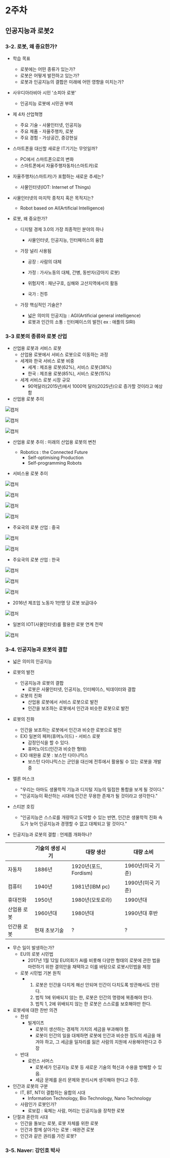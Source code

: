# 2주차



## 인공지능과 로봇2



### 3-2. 로봇, 왜 중요한가?

- 학습 목표

  - 로봇에는 어떤 종류가 있는가?
  - 로봇은 어떻게 발전하고 있는가?
  - 로봇과 인공지능의 결합은 미래에 어떤 영향을 미치는가?

- 사우디아라비아 시민 '소피아 로봇'

  - 인공지능 로봇에 시민권 부여

- 제 4차 산업혁명

  - 주요 기술 - 사물인터넷, 인공지능
  - 주요 제품 - 자율주행차, 로봇
  - 주요 경험 - 가상공간, 증강현실

- 스마트폰을 대신할 새로운 IT기기는 무엇일까?

  - PC에서 스마트폰으로의 변화
  - 스마트폰에서 자율주행자동차(스마트카)로

- 자율주행차(스마트카)가 포함하는 새로운 추세는?

  - 사물인터넷(IOT: Internet of Things)

- 사물인터넷의 마지막 종착지 혹은 목적지는?

  - Robot based on AI(Artificial Intelligence)

- 로봇, 왜 중요한가?

  - 디지털 경제 3.0의 가장 최종적인 분야의 하나

    - 사물인터넷, 인공지능, 인터페이스의 융합

  - 가장 널리 사용됨

    - 공장 : 사람의 대체
    - 가정 : 가사노동의 대체, 간병, 동반자(강아지 로봇)
    - 위험지역 : 재난구호, 심해와 고산지역에서의 활동

    - 국가 : 전투

  - 가장 핵심적인 기술은?

    - 넓은 의미의 인공지능 : AGI(Artificial general intelligence)
    - 로봇과 인간의 소통 : 인터페이스의 발전( ex : 애플의 SIRI)

### 3-3 로봇의 종류와 로봇 산업

- 산업용 로봇과 서비스 로봇
  - 산업용 로봇에서 서비스 로봇으로 이동하는 과정
  - 세계와 한국 서비스 로봇 비중
    - 세계 : 제조용 로봇(62%), 서비스 로봇(38%)
    - 한국 : 제조용 로봇(85%), 서비스 로봇(15%)
  - 세계 서비스 로봇 시장 규모
    - 90억달러(2015년)에서 1000억 달러(2025년)으로 증가할 것이라고 예상함
- 산업용 로봇 추이

![캡처](md-images/%EC%BA%A1%EC%B2%98-1632113886999.PNG)

![캡처](md-images/%EC%BA%A1%EC%B2%98-1632113962543.PNG)

![캡처](md-images/%EC%BA%A1%EC%B2%98-1632114001835.PNG)

- 산업용 로봇 추이 : 미래의 산업용 로봇의 변천
  - Robotics : the Connected Future
    - Self-optimising Production
    - Self-programming Robots

- 서비스용 로봇 추이

![캡처](md-images/%EC%BA%A1%EC%B2%98-1632114190572.PNG)

![캡처](md-images/%EC%BA%A1%EC%B2%98-1632114281666.PNG)

![캡처](md-images/%EC%BA%A1%EC%B2%98-1632114376901.PNG)

![캡처](md-images/%EC%BA%A1%EC%B2%98-1632114402579.PNG)

- 주요국의 로봇 산업 : 중국

![캡처](md-images/%EC%BA%A1%EC%B2%98-1632114512229.PNG)

![캡처](md-images/%EC%BA%A1%EC%B2%98-1632114549569.PNG)

- 주요국의 로봇 산업 : 한국

![캡처](md-images/%EC%BA%A1%EC%B2%98-1632114626408.PNG)

![캡처](md-images/%EC%BA%A1%EC%B2%98-1632114650429.PNG)

![캡처](md-images/%EC%BA%A1%EC%B2%98-1632114685366.PNG)

- 2016년 제조업 노동자 1만명 당 로봇 보급대수

![캡처](md-images/%EC%BA%A1%EC%B2%98-1632114764291.PNG)

- 일본의 IOT(사물인터넷)를 활용한 로봇 연계 전략

![캡처](md-images/%EC%BA%A1%EC%B2%98-1632114853072.PNG)

### 3-4. 인공지능과 로봇의 결합

- 넓은 의미의 인공지능

- 로봇의 발전
  - 인공지능과 로봇의 결합
    - 로봇은 사물인터넷, 인공지능, 인터페이스, 빅데이터와 결합
  - 로봇의 진화
    - 산업용 로봇에서 서비스 로봇으로 발전
    - 인간을 보조하는 로봇에서 인간과 비슷한 로봇으로 발전
- 로봇의 진화
  - 인간을 보조하는 로봇에서 인간과 비슷한 로봇으로 발전
  - EX) 일본의 페퍼(휴머노이드) - 서비스 로봇
    - 감정인식을 할 수 있다.
    - 휴머노이드(인간과 비슷한 형태)
  - EX) 애완용 로봇 : 보스턴 다이나믹스
    - 보스턴 다이나믹스는 군인을 대신에 전투에서 활용될 수 있는 로봇을 개발중
- 엘론 머스크
  - "우리는 아마도 생물학적 기능과 디지털 지능의 밀접한 통합을 보게 될 것이다."
  - "인공지능이 확산하는 시대에 인간은 무용한 존재가 될 것이라고 생각한다."
- 스티븐 호킹
  - "인공지능은 스스로를 개량하고 도약할 수 있는 반면, 인간은 생물학적 진화 속도가 늦어 인공지능과 경쟁할 수 없고 대체되고 말 것이다."
- 인공지능과 로봇의 결합 : 언제쯤 개화하나?

|             | 기술의 생성 시기 | 대량 생산             | 대량 소비         |
| ----------- | ---------------- | --------------------- | ----------------- |
| 자동차      | 1886년           | 1920년(포드, Fordism) | 1960년(미국 기준) |
| 컴퓨터      | 1940년           | 1981년(IBM pc)        | 1990년(미국 기준) |
| 휴대전화    | 1950년           | 1980년(모토로라)      | 1990년대          |
| 산업용 로봇 | 1960년대         | 1980년대              | 1990년대 후반     |
| 인간용 로봇 | 현재 초보기술    | ?                     | ?                 |

- 무슨 일이 발생하는가?
  - EU의 로봇 시민법
    - 2017년 1월 12일 EU의회가 AI를 비롯해 다양한 형태의 로봇에 관한 법을 마련하기 위한 결의안을 채택하고 이를 바탕으로 로봇시민법을 제정
  - 로봇 시민법 기본 원칙
    - 1. 로봇은 인간을 다치게 해선 안되며 인간이 다치도록 방관해서도 안된다.
      2. 법칙 1에 위배되지 않는 한, 로봇은 인간의 명령에 복종해야 한다.
      3. 법칙 1, 2에 위배되지 않는 한 로봇은 스스로를 보호해야만 한다.
- 로봇세에 대한 찬반 의견
  - 찬성
    - 빌게이츠
      - 로봇이 생산하는 경제적 가치의 세금을 부과해야 함.
      - 로봇이 인간의 일을 대체하면 로봇에 인간과 비슷한 정도의 세금을 매겨야 하고, 그 세금을 일자리를 잃은 사람의 지원에 사용해야한다고 주장
  - 반대
    - 로런스 서머스
      - 로봇세가 인공지능 로봇 등 새로운 기술의 혁신과 수용을 방해할 수 있음.
      - 세금 문제를 윤리 문제와 분리시켜 생각해야 한다고 주장.
- 인간과 로봇의 구분
  - IT, BT, NT이 결합하는 융합의 시대
    - Information Technology, Bio Technology, Nano Technology
  - 사람인가 로봇인가?
    - 로보캅 : 육체는 사람, 머리는 인공지능을 장착한 로봇
- 단절과 혼란의 시대
  - 인간을 돌보는 로봇, 로봇 자체를 위한 로봇
  - 인간과 함께 살아가는 로봇 : 애완견 로봇
  - 인간과 같은 권리를 가진 로봇?

### 3-5. Naver: 강인호 박사


